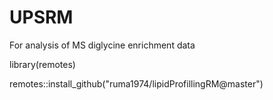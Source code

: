 # UPSRM
For analysis of MS diglycine enrichment data



library(remotes)

remotes::install_github("ruma1974/lipidProfillingRM@master")

